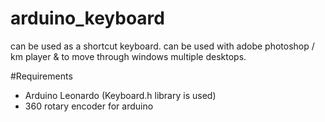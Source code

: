 # arduino_keyboard
can be used as a shortcut keyboard. can be used with adobe photoshop / km player &amp; to move through windows multiple desktops. 


#Requirements

* Arduino Leonardo (Keyboard.h library is used)
* 360 rotary encoder for arduino
